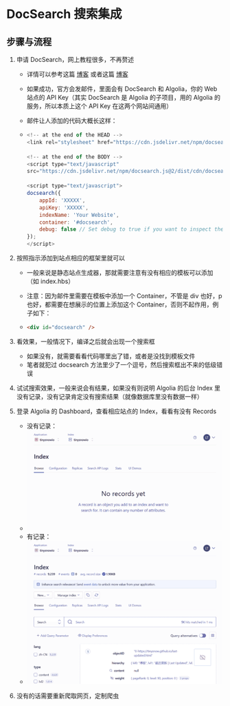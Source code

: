 # DocSearch 搜索集成

## 步骤与流程

1. 申请 DocSearch，网上教程很多，不再赘述
   
   - 详情可以参考这篇 [博客](https://keenwon.com/use-docsearch/) 或者这篇 [博客](https://github.com/QC-L/blog/issues/10)
   
   - 如果成功，官方会发邮件，里面会有 DocSearch 和 Algolia，你的 Web 站点的 API Key（其实 DocSearch 是 Algolia 的子项目，用的 Algolia 的服务，所以本质上这个 API Key 在这两个网站间通用）
   
   - 邮件让人添加的代码大概长这样：
   
   - ```javascript
     <!-- at the end of the HEAD -->
     <link rel="stylesheet" href="https://cdn.jsdelivr.net/npm/docsearch.js@2/dist/cdn/docsearch.min.css" />
         
     <!-- at the end of the BODY -->
     <script type="text/javascript" 
     src="https://cdn.jsdelivr.net/npm/docsearch.js@2/dist/cdn/docsearch.min.js"></script>
     
     <script type="text/javascript">
     docsearch({
         appId: 'XXXXX',
         apiKey: 'XXXXX',
         indexName: 'Your Website',
         container: '#docsearch',
         debug: false // Set debug to true if you want to inspect the modal
     });
     </script>
     ```
   
2. 按照指示添加到站点相应的框架里就可以

   - 一般来说是静态站点生成器，那就需要注意有没有相应的模板可以添加（如 index.hbs）

   - 注意：因为邮件里需要在模板中添加一个 Container，不管是 div 也好，p 也好，都需要在想展示的位置上添加这个 Container，否则不起作用，例子如下：

   - ```html
     <div id="docsearch" />
     ```

3. 看效果，一般情况下，编译之后就会出现一个搜索框
   - 如果没有，就需要看看代码哪里出了错，或者是没找到模板文件
   - 笔者就犯过 docsearch 方法里少了一个逗号，然后搜索框出不来的低级错误
4. 试试搜索效果，一般来说会有结果，如果没有则说明 Algolia 的后台 Index 里没有记录，没有记录肯定没有搜索结果（就像数据库里没有数据一样）
5. 登录 Algolia 的 Dashboard，查看相应站点的 Index，看看有没有 Records
   - 没有记录：
   - ![](https://raw.githubusercontent.com/TinySnow/GithubImageHosting/main/blog/technology/practice-record/Snipaste_2023-10-22_17-24-18.png)
   - 有记录：
   - ![](https://raw.githubusercontent.com/TinySnow/GithubImageHosting/main/blog/technology/practice-record/Snipaste_2023-10-22_17-26-02.png)
6. 没有的话需要重新爬取网页，定制爬虫